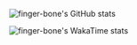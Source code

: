 ![finger-bone's GitHub stats](https://github-readme-stats.vercel.app/api?username=finger-bone&show_icons=true&theme=transparent)

![finger-bone's WakaTime stats](https://github-readme-stats.vercel.app/api/wakatime?username=zend)
